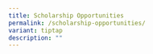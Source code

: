 ```yaml
---
title: Scholarship Opportunities
permalink: /scholarship-opportunities/
variant: tiptap
description: ""
---
```

